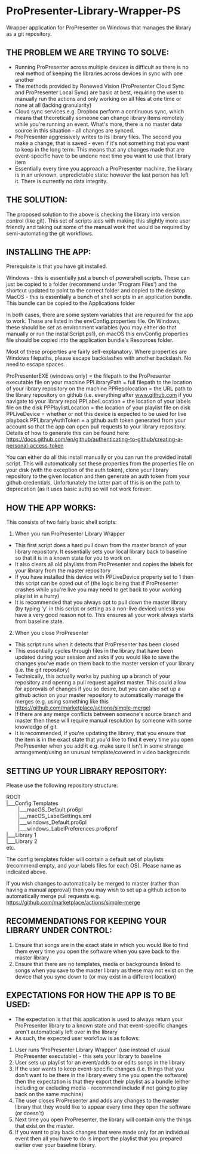 # ProPresenter-Library-Wrapper-PS
Wrapper application for ProPresenter on Windows that manages the library as a git repository.

## THE PROBLEM WE ARE TRYING TO SOLVE:

- Running ProPresenter across multiple devices is difficult as there is no real method of keeping the libraries across devices in sync with one another
- The methods provided by Renewed Vision (ProPresenter Cloud Sync and ProPresenter Local Sync) are basic at best, requiring the user to manually run the actions and only working on all files at one time or none at all (lacking granularity)
- Cloud sync services e.g. Dropbox perform a continuous sync, which means that theoretically someone can change library items remotely while you're running an event. What's more, there is no master data source in this situation - all changes are synced.
- ProPresenter aggressively writes to its library files. The second you make a change, that is saved - even if it's not something that you want to keep in the long term. This means that any changes made that are event-specific have to be undone next time you want to use that library item
- Essentially every time you approach a ProPresenter machine, the library is in an unknown, unpredictable state: however the last person has left it. There is currently no data integrity.


## THE SOLUTION:

The proposed solution to the above is checking the library into version control (like git). This set of scripts aids with making this slightly more user friendly and taking out some of the manual work that would be required by semi-automating the git workflows.


## INSTALLING THE APP:

Prerequisite is that you have git installed.

Windows - this is essentially just a bunch of powershell scripts. These can just be copied to a folder (recommend under 'Program Files') and the shortcut updated to point to the correct folder and copied to the desktop.
MacOS - this is essentially a bunch of shell scripts in an application bundle. This bundle can be copied to the Applications folder

In both cases, there are some system variables that are required for the app to work. These are listed in the envConfig.properties file. On Windows, these should be set as environment variables (you may either do that manually or run the installScript.ps1), on macOS this envConfig.properties file should be copied into the application bundle's Resources folder.

Most of these properties are fairly self-explanatory. Where properties are Windows filepaths, please escape backslashes with another backslash. No need to escape spaces.

ProPresenterEXE (windows only) = the filepath to the ProPresenter executable file on your machine
PPLibraryPath = full filepath to the location of your library repository on the machine
PPRepolocation = the URL path to the library repository on github (i.e. everything after www.github.com if you navigate to your library repo)
PPLabelLocation = the location of your labels file on the disk
PPPlaylistLocation = the location of your playlist file on disk
PPLiveDevice = whether or not this device is expected to be used for live playback
PPLibraryAuthToken = a github auth token generated from your account so that the app can open pull requests to your library repository. Details of how to generate this can be found here: https://docs.github.com/en/github/authenticating-to-github/creating-a-personal-access-token

You can either do all this install manually or you can run the provided install script. This will automatically set these properties from the properties file on your disk (with the exception of the auth token), clone your library repository to the given location and then generate an auth token from your github credentials. Unfortunately the latter part of this is on the path to deprecation (as it uses basic auth) so will not work forever.


## HOW THE APP WORKS:

This consists of two fairly basic shell scripts:

1) When you run ProPresenter Library Wrapper

- This first script does a hard pull down from the master branch of your library repository. It essentially sets your local library back to baseline so that it is in a known state for you to work on.
- It also clears all old playlists from ProPresenter and copies the labels for your library from the master repository
- If you have installed this device with PPLiveDevice property set to 1 then this script can be opted out of (the logic being that if ProPresenter crashes while you're live you may need to get back to your working playlist in a hurry)
- It is recommended that you always opt to pull down the master library (by typing 'y' in this script or setting as a non-live device) unless you have a very good reason not to. This ensures all your work always starts from baseline state.


2) When you close ProPresenter

- This script runs when it detects that ProPresenter has been closed
- This essentially cycles through files in the library that have been updated during your session and asks if you would like to save the changes you've made on them back to the master version of your library (i.e. the git repository)
- Technically, this actually works by pushing up a branch of your repository and openng a pull request against master. This could allow for approvals of changes if you so desire, but you can also set up a github action on your master repository to automatically manage the merges (e.g. using something like this https://github.com/marketplace/actions/simple-merge)
- If there are any merge conflicts between someone's source branch and master then these will require manual resolution by someone with some knowledge of git.
- It is recommended, if you're updating the library, that you ensure that the item is in the exact state that you'd like to find it every time you open ProPresenter when you add it e.g. make sure it isn't in some strange arrangement/using an unusual template/covered in video backgrounds


## SETTING UP YOUR LIBRARY REPOSITORY:

Please use the following repository structure:

ROOT<br>
|___Config Templates<br>
&nbsp;&nbsp;&nbsp;&nbsp;&nbsp;&nbsp;&nbsp;&nbsp;|___macOS_Default.pro6pl<br>
&nbsp;&nbsp;&nbsp;&nbsp;&nbsp;&nbsp;&nbsp;&nbsp;|___macOS_LabelSettings.xml<br>
&nbsp;&nbsp;&nbsp;&nbsp;&nbsp;&nbsp;&nbsp;&nbsp;|___windows_Default.pro6pl<br>
&nbsp;&nbsp;&nbsp;&nbsp;&nbsp;&nbsp;&nbsp;&nbsp;|___windows_LabelPreferences.pro6pref<br>
|___Library 1<br>
|___Library 2<br>
etc.

The config templates folder will contain a default set of playlists (recommend empty, and your labels files for each OS). Please name as indicated above.

If you wish changes to automatically be merged to master (rather than having a manual approval) then you may wish to set up a github action to automatically merge pull requests e.g. https://github.com/marketplace/actions/simple-merge



## RECOMMENDATIONS FOR KEEPING YOUR LIBRARY UNDER CONTROL:

1) Ensure that songs are in the exact state in which you would like to find them every time you open the software when you save back to the master library
2) Ensure that there are no templates, media or backgrounds linked to songs when you save to the master library as these may not exist on the device that you sync down to (or may exist in a different location)



## EXPECTATIONS FOR HOW THE APP IS TO BE USED:

- The expectation is that this application is used to always return your ProPresenter library to a known state and that event-specific changes aren't automatically left over in the library
- As such, the expected user workflow is as follows:

1) User runs 'ProPresenter Library Wrapper' (use instead of usual ProPresenter executable) - this sets your library to baseline
2) User sets up playlist for an event/adds to or edits songs in the library
3) If the user wants to keep event-specific changes (i.e. things that you don't want to be there in the library every time you open the software) then the expectation is that they export their playlist as a bundle (either including or excluding media - recommend include if not going to play back on the same machine)
4) The user closes ProPresenter and adds any changes to the master library that they would like to appear every time they open the software (or doesn't)
5) Next time you open ProPresenter, the library will contain only the things that exist on the master.
6) If you want to play back changes that were made only for an individual event then all you have to do is import the playlist that you prepared earlier over your baseline library.
